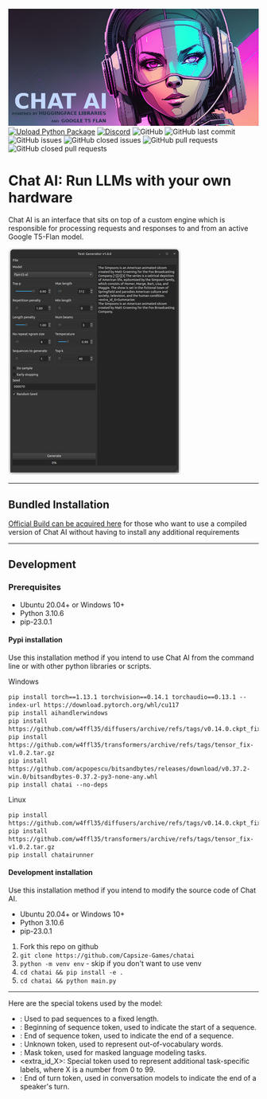 [![Banner](banner.png)](https://capsizegames.itch.io/chat-ai)
[![Upload Python Package](https://github.com/Capsize-Games/chatai/actions/workflows/python-publish.yml/badge.svg)](https://github.com/Capsize-Games/chatai/actions/workflows/python-publish.yml)
[![Discord](https://img.shields.io/discord/839511291466219541?color=5865F2&logo=discord&logoColor=white)](https://discord.gg/PUVDDCJ7gz)
![GitHub](https://img.shields.io/github/license/Capsize-Games/chatai)
![GitHub last commit](https://img.shields.io/github/last-commit/Capsize-Games/chatai)
![GitHub issues](https://img.shields.io/github/issues/Capsize-Games/chatai)
![GitHub closed issues](https://img.shields.io/github/issues-closed/Capsize-Games/chatai)
![GitHub pull requests](https://img.shields.io/github/issues-pr/Capsize-Games/chatai)
![GitHub closed pull requests](https://img.shields.io/github/issues-pr-closed/Capsize-Games/chatai)

# Chat AI: Run LLMs with your own hardware

Chat AI is an interface that sits on top of a custom engine which is responsible for processing requests and responses 
to and from an active Google T5-Flan model.

![img.png](img.png)

---

## Bundled Installation

[Official Build can be acquired here](https://capsizegames.itch.io/chat-ai) for those who want to use a compiled version of Chat AI without having to install any additional requirements

---

## Development

### Prerequisites

- Ubuntu 20.04+ or Windows 10+
- Python 3.10.6
- pip-23.0.1

#### Pypi installation

Use this installation method if you intend to use Chat AI from the command line or with
other python libraries or scripts.

Windows
```
pip install torch==1.13.1 torchvision==0.14.1 torchaudio==0.13.1 --index-url https://download.pytorch.org/whl/cu117
pip install aihandlerwindows
pip install https://github.com/w4ffl35/diffusers/archive/refs/tags/v0.14.0.ckpt_fix.tar.gz
pip install https://github.com/w4ffl35/transformers/archive/refs/tags/tensor_fix-v1.0.2.tar.gz
pip install https://github.com/acpopescu/bitsandbytes/releases/download/v0.37.2-win.0/bitsandbytes-0.37.2-py3-none-any.whl
pip install chatai --no-deps
```

Linux
```
pip install https://github.com/w4ffl35/diffusers/archive/refs/tags/v0.14.0.ckpt_fix.tar.gz
pip install https://github.com/w4ffl35/transformers/archive/refs/tags/tensor_fix-v1.0.2.tar.gz
pip install chatairunner
```

#### Development installation

Use this installation method if you intend to modify the source code of Chat AI.

- Ubuntu 20.04+ or Windows 10+
- Python 3.10.6
- pip-23.0.1

1. Fork this repo on github
2. `git clone https://github.com/Capsize-Games/chatai`
3. `python -m venv env` - skip if you don't want to use venv
3. `cd chatai && pip install -e .`
4. `cd chatai && python main.py`

---

Here are the special tokens used by the model:

- <pad>: Used to pad sequences to a fixed length.
- <bos>: Beginning of sequence token, used to indicate the start of a sequence.
- <eos>: End of sequence token, used to indicate the end of a sequence.
- <unk>: Unknown token, used to represent out-of-vocabulary words.
- <mask>: Mask token, used for masked language modeling tasks.
- <extra_id_X>: Special token used to represent additional task-specific labels, where X is a number from 0 to 99.
- <eot>: End of turn token, used in conversation models to indicate the end of a speaker's turn.